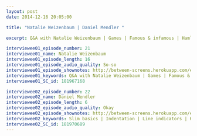 ```yaml
---
layout: post
date: 2014-12-16 20:05:00

title: "Natalie Weizenbaum | Daniel Mendler "

excerpt: Q&A with Natalie Weizenbaum | Games | Famous & infamous | Haml | Open source | Coding setup | Daily routine | Working @ Google | Dart | Procrastination | Impostor syndrome || Slim basics | Indentation | Line indicators | HTML tags | Inline HTML | HTML attributes

interviewee01_episode_number: 21
interviewee01_name: Natalie Weizenbaum
interviewee01_episode_length: 16
interviewee01_episode_audio_quality: So-so
interviewee01_episode_shownotes: http://between-screens.herokuapp.com/episodes/21
interviewee01_keywords: Q&A with Natalie Weizenbaum | Games | Famous & infamous | Haml | Open source | Coding setup | Daily routine | Working @ Google | Dart | Procrastination | Impostor syndrome
interviewee01_SC_id: 181967168

interviewee02_episode_number: 22
interviewee02_name: Daniel Mendler
interviewee02_episode_length: 6
interviewee02_episode_audio_quality: Okay
interviewee02_episode_shownotes: http://between-screens.herokuapp.com/episodes/22
interviewee02_keywords: Slim basics | Indentation | Line indicators | HTML tags | Inline HTML | HTML attributes
interviewee02_SC_id: 181970689
---
```


